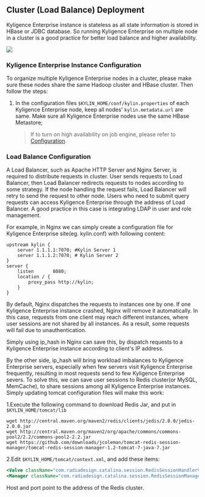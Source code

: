 ## Cluster (Load Balance) Deployment
Kyligence Enterprise instance is stateless as all state information is stored in HBase or JDBC database. So running Kyligence Enterprise on multiple node in a cluster is a good practice for better load balance and higher availability.

![](images/cluster.png)

### Kyligence Enterprise Instance Configuration

To organize multiple Kyligence Enterprise nodes in a cluster, please make sure these nodes share the same Hadoop cluster and HBase cluster. Then follow the steps:

1. In the configuration files `$KYLIN_HOME/conf/kylin.properties` of each Kyligence Enterprise node, keep all nodes' `kylin.metadata.url` are same. Make sure all Kyligence Enterprise nodes use the same HBase Metastore;

   > If to turn on high availability on job engine, please refer to  [Configuration](adv_install_ha.en.md).

  

### Load Balance Configuration

A Load Balancer, such as Apache HTTP Server and Nginx Server, is required to distribute requests in cluster. User sends requests to Load Balancer, then Load Balancer redirects requests to nodes according to some strategy. If the node handling the request fails, Load Balancer will retry to send the request to other node. Users who need to submit query requests can access Kyligence Enterprise through the address of Load Balancer. A good practice in this case is integrating LDAP in user and role management.

For example, in Nginx we can simply create a configuration file for Kyligence Enterprise site(eg. kylin.conf) with following content:

```shell
upstream kylin {
    server 1.1.1.1:7070; #Kylin Server 1
    server 1.1.1.2:7070; # Kylin Server 2
}
server {
    listen       8080;
    location / {
        proxy_pass http://kylin;
    }
}
```

By default, Nginx dispatches the requests to instances one by one. If one Kyligence Enterprise instance crashed, Nginx will remove it automatically. In this case, requests from one client may reach different instances, where user sessions are not shared by all instances. As a result, some requests will fail due to unauthentication. 

Simply using ip_hash in Nginx can save this, by dispatch requests to a Kyligence Enterprise instance according to client's IP address.

By the other side, ip_hash will bring workload imbalances to Kyligence Enterprise servers, especially when few servers visit Kyligence Enterprise frequently, resulting in most requests send to few Kyligence Enterprise severs. To solve this, we can save user sessions to Redis cluster(or MySQL, MemCache), to share sessions among all Kyligence Enterprise instances. Simply updating tomcat configuration files will make this work:

1.Execute the following command to download Redis Jar, and put in `$KYLIN_HOME/tomcat/lib`

```shell
wget http://central.maven.org/maven2/redis/clients/jedis/2.0.0/jedis-2.0.0.jar
wget http://central.maven.org/maven2/org/apache/commons/commons-pool2/2.2/commons-pool2-2.2.jar
wget https://github.com/downloads/jcoleman/tomcat-redis-session-manager/tomcat-redis-session-manager-1.2-tomcat-7-java-7.jar
```

2.Edit `$KYLIN_HOME/tomcat/context.xml`, and add these items:

```xml
<Valve className="com.radiadesign.catalina.session.RedisSessionHandlerValve" />
<Manager className="com.radiadesign.catalina.session.RedisSessionManager" host="localhost" port="6379" database="0" maxInactiveInterval="60"/>
```

Host and port point to the address of the Redis cluster.
